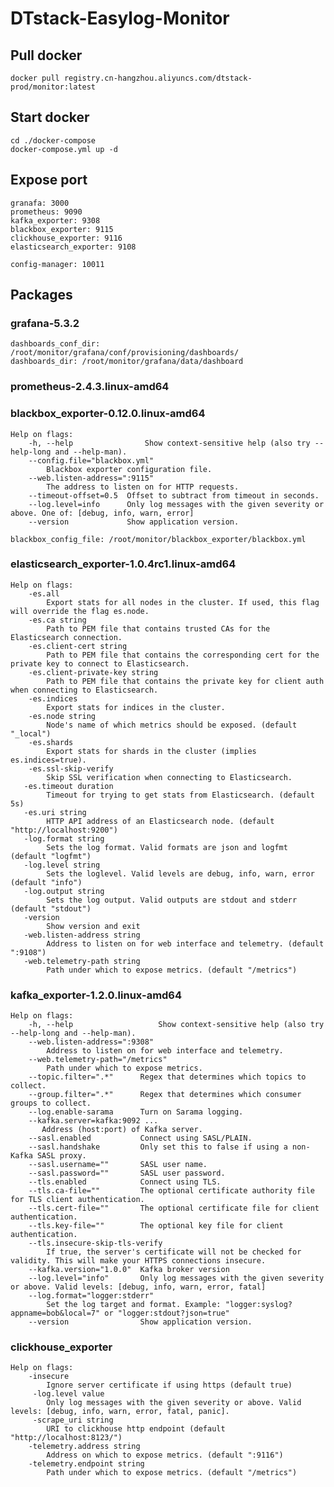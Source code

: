 # DTstack-Easylog-Monitor

## Pull docker
```docker pull registry.cn-hangzhou.aliyuncs.com/dtstack-prod/monitor:latest```

## Start docker
```
cd ./docker-compose
docker-compose.yml up -d 
```

## Expose port
```
granafa: 3000
prometheus: 9090
kafka_exporter: 9308
blackbox_exporter: 9115
clickhouse_exporter: 9116
elasticsearch_exporter: 9108

config-manager: 10011
```

## Packages
### grafana-5.3.2

```
dashboards_conf_dir: /root/monitor/grafana/conf/provisioning/dashboards/
dashboards_dir: /root/monitor/grafana/data/dashboard
```

### prometheus-2.4.3.linux-amd64

### blackbox_exporter-0.12.0.linux-amd64

```
Help on flags:
    -h, --help                Show context-sensitive help (also try --help-long and --help-man).
    --config.file="blackbox.yml"  
        Blackbox exporter configuration file.
    --web.listen-address=":9115"  
        The address to listen on for HTTP requests.
    --timeout-offset=0.5  Offset to subtract from timeout in seconds.
    --log.level=info      Only log messages with the given severity or above. One of: [debug, info, warn, error]
    --version             Show application version.
      
blackbox_config_file: /root/monitor/blackbox_exporter/blackbox.yml
```

### elasticsearch_exporter-1.0.4rc1.linux-amd64

```
Help on flags:
    -es.all
    	Export stats for all nodes in the cluster. If used, this flag will override the flag es.node.
    -es.ca string
    	Path to PEM file that contains trusted CAs for the Elasticsearch connection.
    -es.client-cert string
    	Path to PEM file that contains the corresponding cert for the private key to connect to Elasticsearch.
    -es.client-private-key string
    	Path to PEM file that contains the private key for client auth when connecting to Elasticsearch.
    -es.indices
    	Export stats for indices in the cluster.
    -es.node string
    	Node's name of which metrics should be exposed. (default "_local")
    -es.shards
    	Export stats for shards in the cluster (implies es.indices=true).
    -es.ssl-skip-verify
    	Skip SSL verification when connecting to Elasticsearch.
   -es.timeout duration
    	Timeout for trying to get stats from Elasticsearch. (default 5s)
   -es.uri string
    	HTTP API address of an Elasticsearch node. (default "http://localhost:9200")
   -log.format string
    	Sets the log format. Valid formats are json and logfmt (default "logfmt")
   -log.level string
        Sets the loglevel. Valid levels are debug, info, warn, error (default "info")
   -log.output string
    	Sets the log output. Valid outputs are stdout and stderr (default "stdout")
   -version
    	Show version and exit
   -web.listen-address string
    	Address to listen on for web interface and telemetry. (default ":9108")
   -web.telemetry-path string
    	Path under which to expose metrics. (default "/metrics")

```

### kafka_exporter-1.2.0.linux-amd64
```
Help on flags:
    -h, --help                   Show context-sensitive help (also try --help-long and --help-man).
    --web.listen-address=":9308"  
        Address to listen on for web interface and telemetry.
    --web.telemetry-path="/metrics"  
        Path under which to expose metrics.
    --topic.filter=".*"      Regex that determines which topics to collect.
    --group.filter=".*"      Regex that determines which consumer groups to collect.
    --log.enable-sarama      Turn on Sarama logging.
    --kafka.server=kafka:9092 ...  
       Address (host:port) of Kafka server.
    --sasl.enabled           Connect using SASL/PLAIN.
    --sasl.handshake         Only set this to false if using a non-Kafka SASL proxy.
    --sasl.username=""       SASL user name.
    --sasl.password=""       SASL user password.
    --tls.enabled            Connect using TLS.
    --tls.ca-file=""         The optional certificate authority file for TLS client authentication.
    --tls.cert-file=""       The optional certificate file for client authentication.
    --tls.key-file=""        The optional key file for client authentication.
    --tls.insecure-skip-tls-verify  
        If true, the server's certificate will not be checked for validity. This will make your HTTPS connections insecure.
    --kafka.version="1.0.0"  Kafka broker version
    --log.level="info"       Only log messages with the given severity or above. Valid levels: [debug, info, warn, error, fatal]
    --log.format="logger:stderr"  
        Set the log target and format. Example: "logger:syslog?appname=bob&local=7" or "logger:stdout?json=true"
    --version                Show application version.
```

### clickhouse_exporter
```
Help on flags:
    -insecure
        Ignore server certificate if using https (default true)
     -log.level value
        Only log messages with the given severity or above. Valid levels: [debug, info, warn, error, fatal, panic].
     -scrape_uri string
        URI to clickhouse http endpoint (default "http://localhost:8123/")
    -telemetry.address string
        Address on which to expose metrics. (default ":9116")
    -telemetry.endpoint string
        Path under which to expose metrics. (default "/metrics")
```

